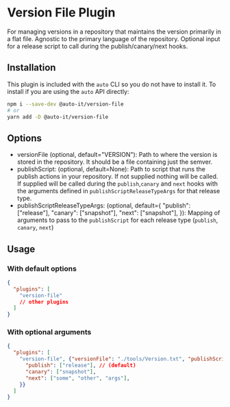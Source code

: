 # Version File Plugin

For managing versions in a repository that maintains the version primarily in a flat file.
Agnostic to the primary language of the repository. 
Optional input for a release script to call during the publish/canary/next hooks.

## Installation

This plugin is included with the `auto` CLI so you do not have to install it. To install if you are using the `auto` API directly:

```bash
npm i --save-dev @auto-it/version-file
# or
yarn add -D @auto-it/version-file
```

## Options

- versionFile (optional, default="VERSION"): Path to where the version is stored in the repository. It should be a file containing just the semver. 
- publishScript: (optional, default=None): Path to script that runs the publish actions in your repository. If not supplied nothing will be called. If supplied will be called during the `publish`,`canary` and `next` hooks with the arguments defined in `publishScriptReleaseTypeArgs` for that release type.
- publishScriptReleaseTypeArgs: (optional, default={
  "publish": ["release"],
  "canary": ["snapshot"],
  "next": ["snapshot"],
}): Mapping of arguments to pass to the `publishScript` for each release type (`publish`, `canary`, `next`)

## Usage

### With default options
```json
{
  "plugins": [
    "version-file"
    // other plugins
  ]
}
```
### With optional arguments
```json
{
  "plugins": [
    "version-file", {"versionFile": "./tools/Version.txt", "publishScript":"./tools/publish.sh", "publishScriptReleaseTypeArgs": {
      "publish": ["release"], // (default)
      "canary": ["snapshot"],
      "next": ["some", "other", "args"],
    }}
  ]
}
